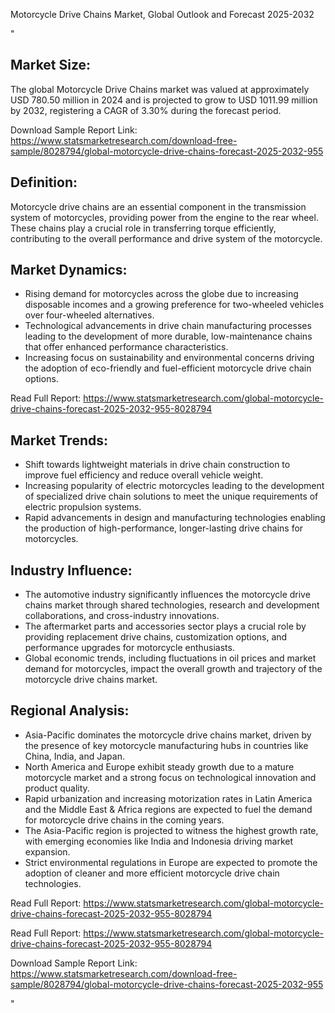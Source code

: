 Motorcycle Drive Chains Market, Global Outlook and Forecast 2025-2032 

"<h2>Market Size:</h2>
<p>The global Motorcycle Drive Chains market was valued at approximately USD 780.50 million in 2024 and is projected to grow to USD 1011.99 million by 2032, registering a CAGR of 3.30% during the forecast period.</p>
<p>Download Sample Report Link: <a href='https://www.statsmarketresearch.com/download-free-sample/8028794/global-motorcycle-drive-chains-forecast-2025-2032-955'>https://www.statsmarketresearch.com/download-free-sample/8028794/global-motorcycle-drive-chains-forecast-2025-2032-955</a></p>

<h2>Definition:</h2>
<p>Motorcycle drive chains are an essential component in the transmission system of motorcycles, providing power from the engine to the rear wheel. These chains play a crucial role in transferring torque efficiently, contributing to the overall performance and drive system of the motorcycle.</p>

<h2>Market Dynamics:</h2>
<ul>
    <li>Rising demand for motorcycles across the globe due to increasing disposable incomes and a growing preference for two-wheeled vehicles over four-wheeled alternatives.</li>
    <li>Technological advancements in drive chain manufacturing processes leading to the development of more durable, low-maintenance chains that offer enhanced performance characteristics.</li>
    <li>Increasing focus on sustainability and environmental concerns driving the adoption of eco-friendly and fuel-efficient motorcycle drive chain options.</li>
</ul>
<p>Read Full Report: <a href='https://www.statsmarketresearch.com/global-motorcycle-drive-chains-forecast-2025-2032-955-8028794'>https://www.statsmarketresearch.com/global-motorcycle-drive-chains-forecast-2025-2032-955-8028794</a></p>

<h2>Market Trends:</h2>
<ul>
    <li>Shift towards lightweight materials in drive chain construction to improve fuel efficiency and reduce overall vehicle weight.</li>
    <li>Increasing popularity of electric motorcycles leading to the development of specialized drive chain solutions to meet the unique requirements of electric propulsion systems.</li>
    <li>Rapid advancements in design and manufacturing technologies enabling the production of high-performance, longer-lasting drive chains for motorcycles.</li>
</ul>

<h2>Industry Influence:</h2>
<ul>
    <li>The automotive industry significantly influences the motorcycle drive chains market through shared technologies, research and development collaborations, and cross-industry innovations.</li>
    <li>The aftermarket parts and accessories sector plays a crucial role by providing replacement drive chains, customization options, and performance upgrades for motorcycle enthusiasts.</li>
    <li>Global economic trends, including fluctuations in oil prices and market demand for motorcycles, impact the overall growth and trajectory of the motorcycle drive chains market.</li>
</ul>

<h2>Regional Analysis:</h2>
<ul>
    <li>Asia-Pacific dominates the motorcycle drive chains market, driven by the presence of key motorcycle manufacturing hubs in countries like China, India, and Japan.</li>
    <li>North America and Europe exhibit steady growth due to a mature motorcycle market and a strong focus on technological innovation and product quality.</li>
    <li>Rapid urbanization and increasing motorization rates in Latin America and the Middle East & Africa regions are expected to fuel the demand for motorcycle drive chains in the coming years.</li>
    <li>The Asia-Pacific region is projected to witness the highest growth rate, with emerging economies like India and Indonesia driving market expansion.</li>
    <li>Strict environmental regulations in Europe are expected to promote the adoption of cleaner and more efficient motorcycle drive chain technologies.</li>
</ul>
<p>Read Full Report: <a href='https://www.statsmarketresearch.com/global-motorcycle-drive-chains-forecast-2025-2032-955-8028794'>https://www.statsmarketresearch.com/global-motorcycle-drive-chains-forecast-2025-2032-955-8028794</a></p>

<p>Read Full Report: <a href='https://www.statsmarketresearch.com/global-motorcycle-drive-chains-forecast-2025-2032-955-8028794'>https://www.statsmarketresearch.com/global-motorcycle-drive-chains-forecast-2025-2032-955-8028794</a></p>
<p>Download Sample Report Link: <a href='https://www.statsmarketresearch.com/download-free-sample/8028794/global-motorcycle-drive-chains-forecast-2025-2032-955'>https://www.statsmarketresearch.com/download-free-sample/8028794/global-motorcycle-drive-chains-forecast-2025-2032-955</a></p>"
